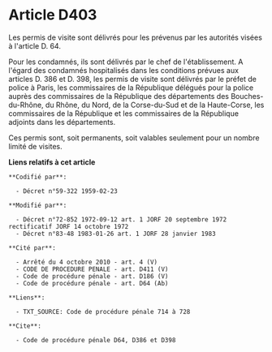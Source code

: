 # Article D403

Les permis de visite sont délivrés pour les prévenus par les autorités visées à l'article D. 64.

Pour les condamnés, ils sont délivrés par le chef de l'établissement. A l'égard des condamnés hospitalisés dans les
conditions prévues aux articles D. 386 et D. 398, les permis de visite sont délivrés par le préfet de police à Paris, les
commissaires de la République délégués pour la police auprès des commissaires de la République des départements des Bouches-
du-Rhône, du Rhône, du Nord, de la Corse-du-Sud et de la Haute-Corse, les commissaires de la République et les commissaires
de la République adjoints dans les départements.

Ces permis sont, soit permanents, soit valables seulement pour un nombre limité de visites.

**Liens relatifs à cet article**

	**Codifié par**:

	  - Décret n°59-322 1959-02-23

	**Modifié par**:

	  - Décret n°72-852 1972-09-12 art. 1 JORF 20 septembre 1972 rectificatif JORF 14 octobre 1972
	  - Décret n°83-48 1983-01-26 art. 1 JORF 28 janvier 1983

	**Cité par**:

	  - Arrêté du 4 octobre 2010 - art. 4 (V)
	  - CODE DE PROCEDURE PENALE - art. D411 (V)
	  - Code de procédure pénale - art. D186 (V)
	  - Code de procédure pénale - art. D64 (Ab)

	**Liens**:

	  - TXT_SOURCE: Code de procédure pénale 714 à 728

	**Cite**:

	  - Code de procédure pénale D64, D386 et D398
